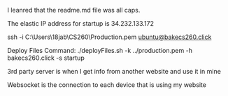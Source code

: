 I leanred that the readme.md file was all caps. 

The elastic IP address for startup is 34.232.133.172

ssh -i C:\Users\18jab\CS260\Production.pem ubuntu@bakecs260.click

Deploy Files Command: ./deployFiles.sh -k ../production.pem -h bakecs260.click -s startup

3rd party server is when I get info from another website and use it in mine

Websocket is the connection to each device that is using my website
